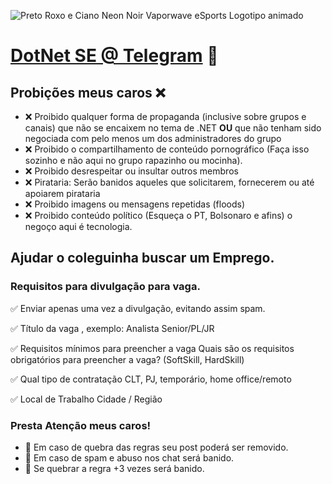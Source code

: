 ![Preto Roxo e Ciano Neon Noir  Vaporwave eSports Logotipo animado](https://user-images.githubusercontent.com/17841549/123956053-ab6caf00-d980-11eb-8ee5-52bdf43fd25e.gif)


# [DotNet SE @ Telegram](https://t.me/dotnetse) 🌵 

## Probições meus caros ❌ 
- ❌ Proibido qualquer forma de propaganda (inclusive sobre grupos e canais) que não se encaixem no tema de .NET **OU** que não tenham sido negociada com pelo menos um dos administradores do grupo
- ❌ Proibido o compartilhamento de conteúdo pornográfico (Faça isso sozinho e não aqui no grupo rapazinho ou mocinha).
- ❌ Proibido desrespeitar ou insultar outros membros 
- ❌ Pirataria: Serão banidos aqueles que solicitarem, fornecerem ou até apoiarem pirataria
- ❌ Proibido imagens ou mensagens repetidas (floods)
- ❌ Proibido conteúdo político (Esqueça o PT, Bolsonaro e afins) o negoço aqui é tecnologia.

## Ajudar o coleguinha buscar um Emprego.

### Requisitos para divulgação para vaga.

✅ Enviar apenas uma vez a divulgação, evitando assim spam.

✅ Título da vaga , exemplo: Analista Senior/PL/JR

✅ Requisitos mínimos para preencher a vaga 
Quais são os requisitos obrigatórios para preencher a vaga? (SoftSkill, HardSkill)

✅ Qual tipo de contratação
CLT, PJ, temporário, home office/remoto

✅ Local de Trabalho 
Cidade / Região

### Presta Atenção meus caros!

- 📣 Em caso de quebra das regras seu post poderá ser removido.
- 📣 Em caso de spam e abuso nos chat será banido.
- 📣 Se quebrar a regra +3 vezes será banido.
